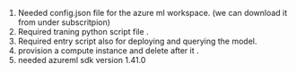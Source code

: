 1. Needed config.json file for the azure ml workspace. (we can download it from under subscritpion)
2. Required traning python script file .
3. Required entry script also for deploying and querying the model.
4. provision a compute instance and delete after it .
5. needed azureml sdk version 1.41.0 
